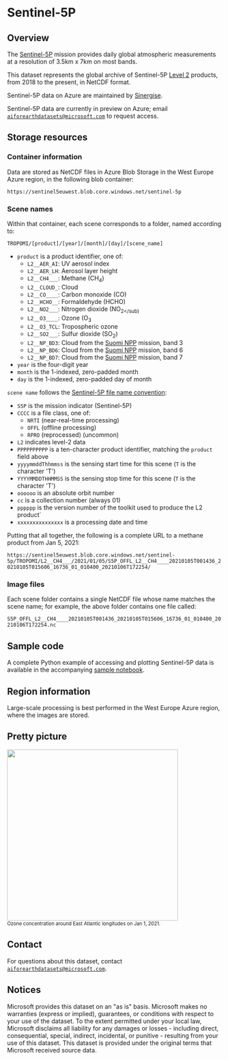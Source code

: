 # Sentinel-5P

## Overview

The [Sentinel-5P](https://sentinel.esa.int/web/sentinel/missions/sentinel-5p) mission provides daily global atmospheric measurements at a resolution of 3.5km x 7km on most bands.

This dataset represents the global archive of Sentinel-5P [Level 2](http://www.tropomi.eu/data-products/level-2-products) products, from 2018 to the present, in NetCDF format.

Sentinel-5P data on Azure are maintained by [Sinergise](https://sinergise.com/).

Sentinel-5P data are currently in preview on Azure; email [`aiforearthdatasets@microsoft.com`](mailto:aiforearthdatasets@microsoft.com?subject=sentinel5p%20question) to request access.


## Storage resources

### Container information

Data are stored as NetCDF files in Azure Blob Storage in the West Europe Azure region, in the following blob container:

`https://sentinel5euwest.blob.core.windows.net/sentinel-5p`


### Scene names

Within that container, each scene corresponds to a folder, named according to:

`TROPOMI/[product]/[year]/[month]/[day]/[scene_name]`

* `product` is a product identifier, one of:
  * `L2__AER_AI`: UV aerosol index
  * `L2__AER_LH`: Aerosol layer height
  * `L2__CH4___`: Methane (CH<sub>4</sub>)
  * `L2__CLOUD_`: Cloud
  * `L2__CO____`: Carbon monoxide (CO)
  * `L2__HCHO__`: Formaldehyde (HCHO)
  * `L2__NO2___`: Nitrogen dioxide (NO<sub>2</sub)
  * `L2__O3____`: Ozone (O<sub>3</sub>
  * `L2__O3_TCL`: Tropospheric ozone
  * `L2__SO2___`: Sulfur dioxide (SO<sub>2</sub>)
  * `L2__NP_BD3`: Cloud from the [Suomi NPP](https://www.nasa.gov/mission_pages/NPP/main/index.html) mission, band 3
  * `L2__NP_BD6`: Cloud from the [Suomi NPP](https://www.nasa.gov/mission_pages/NPP/main/index.html) mission, band 6
  * `L2__NP_BD7`: Cloud from the [Suomi NPP](https://www.nasa.gov/mission_pages/NPP/main/index.html) mission, band 7
* `year` is the four-digit year
* `month` is the 1-indexed, zero-padded month
* `day` is the 1-indexed, zero-padded day of month

`scene name` follows the [Sentinel-5P file name convention](https://sentinels.copernicus.eu/documents/247904/2506504/FFS-Tailoring-Sentinel-5P.pdf):

* `S5P` is the mission indicator (Sentinel-5P)
* `CCCC` is a file class, one of:
  * `NRTI` (near-real-time processing)
  * `OFFL` (offline processing)
  * `RPRO` (reprocessed) (uncommon)
* `L2` indicates level-2 data
* `PPPPPPPPPP` is a ten-character product identifier, matching the `product` field above
* `yyyymmddThhmmss` is the sensing start time for this scene (`T` is the character 'T')
* `YYYYMMDDTHHMMSS` is the sensing stop time for this scene (`T` is the character 'T')
* `oooooo` is an absolute orbit number
* `cc` is a collection number (always 01)
* `pppppp` is the version number of the toolkit used to produce the L2 product`
* `xxxxxxxxxxxxxxx` is a processing date and time

Putting that all together, the following is a complete URL to a methane product from Jan 5, 2021:

`https://sentinel5euwest.blob.core.windows.net/sentinel-5p/TROPOMI/L2__CH4___/2021/01/05/S5P_OFFL_L2__CH4____20210105T001436_20210105T015606_16736_01_010400_20210106T172254/`


### Image files

Each scene folder contains a single NetCDF file whose name matches the scene name; for example, the above folder contains one file called:

`S5P_OFFL_L2__CH4____20210105T001436_20210105T015606_16736_01_010400_20210106T172254.nc`


## Sample code

A complete Python example of accessing and plotting Sentinel-5P data is available in the accompanying [sample notebook](https://nbviewer.jupyter.org/github/microsoft/AIforEarthDataSets/blob/main/data/sentinel-5p.ipynb).


## Region information

Large-scale processing is best performed in the West Europe Azure region, where the images are stored.


## Pretty picture

<img src="https://ai4edatasetspublicassets.blob.core.windows.net/assets/aod_images/sentinel-5p.png" style="width:400px;"><br/><span style='font-size:80%'>Ozone concentration around East Atlantic longitudes on Jan 1, 2021.</span>


## Contact

For questions about this dataset, contact [`aiforearthdatasets@microsoft.com`](mailto:aiforearthdatasets@microsoft.com?subject=sentinel-5%20question).


## Notices

Microsoft provides this dataset on an "as is" basis.  Microsoft makes no warranties (express or implied), guarantees, or conditions with respect to your use of the dataset.  To the extent permitted under your local law, Microsoft disclaims all liability for any damages or losses - including direct, consequential, special, indirect, incidental, or punitive - resulting from your use of this dataset.  This dataset is provided under the original terms that Microsoft received source data.
